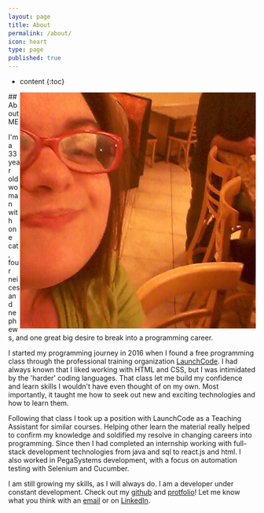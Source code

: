 ```yaml
---
layout: page
title: About
permalink: /about/
icon: heart
type: page
published: true
---
```


* content
{:toc}
<img style="float: right;" src="_images/icon.jpg">
## About ME

I'm a 33 year old woman with one cat, four neices and nephews, and one great big desire to break into a programming career.

I started my programming journey in 2016 when I found a free programming class through the professional training organization [LaunchCode](https://www.launchcode.org/). I had always known that I liked working with HTML and CSS, but I was intimidated by the 'harder' coding languages. That class let me build my confidence and learn skills I wouldn't have even thought of on my own. Most importantly, it taught me how to seek out new and exciting technologies and how to learn them. 

Following that class I took up a position with LaunchCode as a Teaching Assistant for similar courses. Helping other learn the material really helped to confirm my knowledge and soldified my resolve in changing careers into programming. Since then I had completed an internship working with full-stack development technologies from java and sql to react.js and html. I also worked in PegaSystems development, with a focus on automation testing with Selenium and Cucumber. 

I am still growing my skills, as I will always do. I am a developer under constant development. Check out my [github](https://github.com/sjcswank) and [protfolio](https://sjcswank.github.io/portfolio/)! Let me know what you think with an [email](mailto:heatherlynn.frank@gmail.com) or on [LinkedIn](https://www.linkedin.com/in/heatherlynnfrank/).
